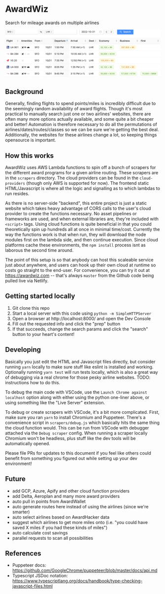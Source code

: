 # AwardWiz

Search for mileage awards on multiple airlines

![Screenshot](https://raw.githubusercontent.com/lg/awardwiz/master/screenshot.png)

## Background

Generally, finding flights to spend points/miles is incredibly difficult due to the seemingly random availability of award flights. Though it's most practical to manually search just one or two airlines' websites, there are often many more options actually available, and some quite a bit cheaper and better! Automation is therefore necessary to do all the permutations of airlines/dates/routes/classes so we can be sure we're getting the best deal. Additionally, the websites for these airlines change a lot, so keeping things opensource is important.

## How this works

AwardWiz uses AWS Lambda functions to spin off a bunch of scrapers for the different award programs for a given airline routing. These scrapers are in the `scrapers` directory. The cloud providers can be found in the `cloud-providers` (though only AWS is supported for now). The frontend static HTML/Javascript is where all the logic and signalling as to which lambdas to run resides.

As there is no server-side "backend", this entire project is just a static website which takes heavy advantage of CORS calls to the user's cloud provider to create the functions necessary. No asset pipelines or frameworks are used, and when external libraries are, they're included with `<script>` tags. Using cloud functions is quite beneficial in that you could theoretically spin up hundreds all at once in minimal time/cost. Currently the way the functions work is that when run, they will download the node modules first on the lambda side, and then continue execution. Since cloud platforms cache these environments, the `npm install` process isnt as laborous the second time around.

The point of this setup is so that anybody can host this scaleable service just about anywhere, and users can hook up their own cloud at runtime so costs go straight to the end-user. For convenience, you can try it out at https://awardwiz.com -- that's always `master` from the Github code being pulled live via Netlify.

## Getting started locally

1. Git clone this repo
2. Start a local server with this code using `python -m SimpleHTTPServer`
3. Open a browser at http://localhost:8000/ and open the Dev Console
4. Fill out the requested info and click the "prep" button
5. If that succeeds, change the search params and click the "search" button to your heart's content!

## Developing

Basically you just edit the HTML and Javascript files directly, but consider running `yarn` locally to make sure stuff like eslint is installed and working. Optionally running `yarn test` will run tests locally, which is also a great way of debugging via a real chrome for those pesky airline websites. TODO: instructions how to do this.

To debug the main code with VSCode, use the `Launch Chrome against localhost` option along with either using the python one-liner above, or using something like the "Live Server" extension.

To debug or create scrapers with VSCode, it's a bit more complicated. First, make sure you ran `yarn` to install Chromium and Puppeteer. There's a convenience script in `scrapers/debug.js` which basically hits the same thing the cloud function would. This can be run from VSCode with debugger attached via the `Debug scraper` config. When running a scraper locally Chromium won't be headless, plus stuff like the dev tools will be automatically opened.

Please file PRs for updates to this document if you feel like others could benefit from something you figured out while setting up your dev environment!

## Future

- add GCP, Azure, Apify and other cloud function providers
- add Delta, Aeroplan and many more award providers
- auto pull in points from AwardWallet
- auto generate routes here instead of using the airlines (since we're smarter)
- auto select airlines based on AwardHacker data
- suggest which airlines to get more miles onto (i.e. "you could have saved X miles if you had these kinds of miles")
- auto calculate cost savings
- parallel requests to scan all possibilities

## References

- Puppeteer docs: https://github.com/GoogleChrome/puppeteer/blob/master/docs/api.md
- Typescript JSDoc notation: https://www.typescriptlang.org/docs/handbook/type-checking-javascript-files.html
